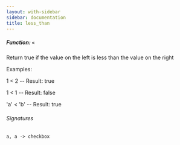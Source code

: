 ```yaml
---
layout: with-sidebar
sidebar: documentation
title: less_than
---
```


##### Function: `<`
Return true if the value on the left is less than the value on the right

Examples:

  1 < 2
  -- Result: true

  1 < 1
  -- Result: false

  'a' < 'b'
  -- Result: true

###### Signatures
    a, a -> checkbox

